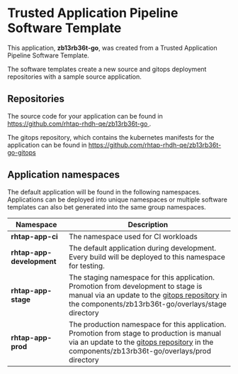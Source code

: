 # Trusted Application Pipeline Software Template

This application, **zb13rb36t-go**, was created from a Trusted Application Pipeline Software Template.

The software templates create a new source and gitops deployment repositories with a sample source application. 

## Repositories

The source code for your application can be found in [https://github.com/rhtap-rhdh-qe/zb13rb36t-go ](https://github.com/rhtap-rhdh-qe/zb13rb36t-go ).
 
The gitops repository, which contains the kubernetes manifests for the application can be found in 
[https://github.com/rhtap-rhdh-qe/zb13rb36t-go-gitops ](https://github.com/rhtap-rhdh-qe/zb13rb36t-go-gitops ) 

## Application namespaces 

The default application will be found in the following namespaces. Applications can be deployed into unique namespaces or multiple software templates can also bet generated into the same group namespaces.  

|  Namespace   |  Description   |  
| -------- | -------- |
| **rhtap-app-ci** | The namespace used for CI workloads |
| **rhtap-app-development** | The default application during development. Every build will be deployed to this namespace for testing. |
| **rhtap-app-stage** | The staging namespace for this application. Promotion from development to stage is manual via an update to the [gitops repository](https://github.com/rhtap-rhdh-qe/zb13rb36t-go-gitops ) in the components/zb13rb36t-go/overlays/stage directory |
| **rhtap-app-prod** | The production namespace for this application. Promotion from stage to production is manual via an update to the [gitops repository](https://github.com/rhtap-rhdh-qe/zb13rb36t-go-gitops ) in the components/zb13rb36t-go/overlays/prod directory |